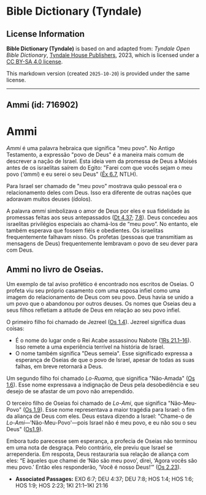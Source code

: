 # Bible Dictionary (Tyndale)

## License Information

**Bible Dictionary (Tyndale)** is based on and adapted from: _Tyndale Open Bible Dictionary_, [Tyndale House Publishers](https://tyndaleopenresources.com/), 2023, which is licensed under a [CC BY-SA 4.0 license](https://creativecommons.org/licenses/by-sa/4.0/legalcode.en).

This markdown version (created `2025-10-20`) is provided under the same license.



--------------------------------

## Ammi (id: 716902)

Ammi
====

*Ammi* é uma palavra hebraica que significa "meu povo". No Antigo Testamento, a expressão "povo de Deus" é a maneira mais comum de descrever a nação de Israel. Esta ideia vem da promessa de Deus a Moisés antes de os israelitas saírem do Egito: "Farei com que vocês sejam o meu povo (*‘ammi*) e eu serei o seu Deus" ([Êx 6\.7](https://ref.ly/Exod6:7), NTLH).

Para Israel ser chamado de "meu povo" mostrava quão pessoal era o relacionamento deles com Deus. Isso era diferente de outras nações que adoravam muitos deuses (ídolos).

A palavra *ammi* simbolizava o amor de Deus por eles e sua fidelidade às promessas feitas aos seus antepassados ([Dt 4\.37](https://ref.ly/Deut4:37); [7\.8](https://ref.ly/Deut7:8)). Deus concedeu aos israelitas privilégios especiais ao chamá\-los de “meu povo”. No entanto, ele também esperava que fossem fiéis e obedientes. Os israelitas frequentemente falhavam nisso. Os profetas (pessoas que transmitiam as mensagens de Deus) frequentemente lembravam o povo de seu dever para com Deus.

Ammi no livro de Oseias.
------------------------

Um exemplo de tal aviso profético é encontrado nos escritos de Oseias. O profeta viu seu próprio casamento com uma esposa infiel como uma imagem do relacionamento de Deus com seu povo. Deus havia se unido a um povo que o abandonou por outros deuses. Os nomes que Oseias deu a seus filhos refletiam a atitude de Deus em relação ao seu povo infiel.

O primeiro filho foi chamado de Jezreel ([Os 1\.4](https://ref.ly/Hos1:4)). Jezreel significa duas coisas:

* É o nome do lugar onde o Rei Acabe assassinou Nabote ([1Rs 21\.1–16](https://ref.ly/1Kgs21:1-1Kgs21:16)). Isso remete a uma experiência terrível na história de Israel.
* O nome também significa "Deus semeia". Esse significado expressa a esperança de Oseias de que o povo de Israel, apesar de todas as suas falhas, em breve retornará a Deus.

Um segundo filho foi chamado *Lo\-Ruama*, que significa "Não\-Amada" ([Os 1\.6](https://ref.ly/Hos1:6)). Esse nome expressava a indignação de Deus pela desobediência e seu desejo de se afastar de um povo não arrependido.

O terceiro filho de Oseias foi chamado de *Lo\-Ami*, que significa "Não\-Meu\-Povo" ([Os 1\.9](https://ref.ly/Hos1:9)). Esse nome representava a maior tragédia para Israel: o fim da aliança de Deus com eles. Deus estava dizendo a Israel: "Chame\-o de *Lo\-Ami*—'Não\-Meu\-Povo'—pois Israel não é meu povo, e eu não sou o seu Deus" ([Os1\.9](https://ref.ly/Hos1:9)).

Embora tudo parecesse sem esperança, a profecia de Oseias não terminou em uma nota de desgraça. Pelo contrário, ele previu que Israel se arrependeria. Em resposta, Deus restauraria sua relação de aliança com eles: “E àqueles que chamei de ‘Não são meu povo’, direi, ‘Agora vocês são meu povo.’ Então eles responderão, ‘Você é nosso Deus!’” ([Os 2\.23](https://ref.ly/Hos2:23)).

* **Associated Passages:** EXO 6:7; DEU 4:37; DEU 7:8; HOS 1:4; HOS 1:6; HOS 1:9; HOS 2:23; 1KI 21:1–1KI 21:16

